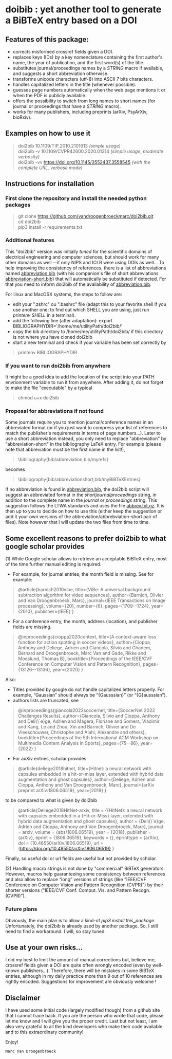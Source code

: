 # doibib : yet another tool to generate a BiBTeX entry based on a DOI

## Features of this package:
- corrects misformed crossref fields given a DOI.
- replaces keys (IDs) by a key nomenclature containing the first author's name, the year of publication, and the first word(s) of the title. 
- substitutes journal/proceedings names by a _STRING_ macro if available, and suggests a short abbreviation otherwise.
- transforms unicode characters (utf-8) into ASCII 7 bits characters.
- handles capitalized letters in the title (whenever possible).
- guesses page numbers automatically when the web page mentions it or when the PDF is publicly available.
- offers the possibility to switch from long names to short names (for journal or proceedings that have a _STRING_ macro).
- works for many publishers, including preprints (arXiv, PsyArXiv, bioRxiv).

## Examples on how to use it 

> doi2bib 10.1109/TIP.2010.2101613  _(simple usage)_ <br>
> doi2bib -v 10.1109/CVPR42600.2020.01314  _(simple usage, moderate verbosity)_ <br>
> doi2bib -vv https://doi.org/10.1145/3552437.3558545 _(with the complete URL, verbose mode)_ <br>

## Instructions for installation

### First clone the repository and install the needed python packages

> git clone https://github.com/vandroogenbroeckmarc/doi2bib.git <br>
> cd doi2bib <br>
> pip3 install -r requirements.txt

### Additional features

This "doi2bib" version was initially *tuned* for the scientific domains of electrical engineering and computer sciences, but should work for many other domains as well --if only NIPS and ICLR were using DOIs as well... 
To help improving the consistency of references, there is a list of abbreviations named [abbreviation.bib](bib/abbreviation.bib) (with his companion's file of short abbreviations [abbreviation-short.bib](bib/abbreviation-short.bib)) that will automatically be substituted if detected. 
For that you need to inform doi2bib of the availability of [abbreviation.bib](bib/abbreviation.bib). 

For linux and MacOSX systems, the steps to follow are:

- edit your ".zshrc" ou ".bashrc" file (adapt this to your favorite shell if you use another one; to find out which SHELL you are using, just run _printenv SHELL_ in a terminal).
- add the following line (after adaptation): 
export BIBLIOGRAPHYDIR='/home/me/utilityPath/doi2bib/' 
- copy the bib directory to /home/me/utilityPath/doi2bib/ if this directory is not where you have cloned doi2bib
- start a new terminal and check if your variable has been set correctly by 
> printenv BIBLIOGRAPHYDIR


### If you want to run doi2bib from anywhere

It might be a good idea to add the location of the script into your PATH envrionment variable to run it from anywhere. 
After adding it, do not forget to make the file "executable" by a typical 

> chmod u+x doi2bib 


### Proposal for abbreviations if not found 

Some journals require you to mention journal/conference names in an abbreviated format (or if you just want to compress your list of references to match the publisher's requirements in terms of page numbers...).
Later to use a short abbreviation instead, you only need to replace "abbreviation" by "abbreviation-short" in the bibliography LaTeX entry. 
For example (please note that abbreviation must be the first name in the list!), 
> \bibliography{bib/abbreviation,bib/myrefs}

becomes

> \bibliography{bib/abbreviationshort,bib/myBiBTeXEntries}

If no abbreviation is found in [abbreviation.bib](bib/abbreviation.bib), the doi2bib script will suggest an abbreviated format in the _shortjournalproceedings_ string, in addition to the complete name in the _journal_ or _proceedings_ string. This suggestion follows the LTWA standards and uses the file [abbrev.txt.gz](bib/_abbreviation_misc_/abbrev.txt.gz). 
It is then up to you to decide on how to use this (either keep the suggestion or add it your own versions of the abbreviation/abbrebviation-short pair of files). 
Note however that I will update the two files from time to time.
 
## Some excellent reasons to prefer doi2bib to what google scholar provides

(1) While Google scholar allows to retrieve an acceptable BiBTeX entry, most of the time further manual editing is required. 

- For example, for journal entries, the month field is missing. See for example:
> @article{barnich2010vibe,
> title={ViBe: A universal background subtraction algorithm for video sequences},
> author={Barnich, Olivier and Van Droogenbroeck, Marc},
> journal={IEEE Transactions on Image processing},
> volume={20},
> number={6},
> pages={1709--1724},
> year={2010},
> publisher={IEEE}
> }

- For a conference entry, the month, address (location), and publisher fields are missing. 
> @inproceedings{cioppa2020context,
> title={A context-aware loss function for action spotting in soccer videos},
> author={Cioppa, Anthony and Deliege, Adrien and Giancola, Silvio and Ghanem, Bernard and Droogenbroeck, Marc Van and Gade, Rikke and Moeslund, Thomas B},
> booktitle={Proceedings of the IEEE/CVF Conference on Computer Vision and Pattern Recognition},
> pages={13126--13136},
> year={2020}
> }

Also: 
- Titles provided by google do not handle capitalized letters properly. For example, “Gaussian” should always be “{Gausssian}” (or “{G}ausssian”). 
- authors lists are truncated, see 
> @inproceedings{giancola2022soccernet,
> title={SoccerNet 2022 Challenges Results},
> author={Giancola, Silvio and Cioppa, Anthony and Deli{\\`e}ge, Adrien and Magera, Floriane and Somers, Vladimir and Kang, Le and Zhou, Xin and Barnich, Olivier and De Vleeschouwer, Christophe and Alahi, Alexandre and others},
> booktitle={Proceedings of the 5th International ACM Workshop on Multimedia Content Analysis in Sports},
> pages={75--86},
> year={2022}
> }
- For axXiv entries, scholar provides 
> @article{deliege2018hitnet,
> title={Hitnet: a neural network with capsules embedded in a hit-or-miss layer, extended with hybrid data augmentation and ghost capsules},
> author={Deliege, Adrien and Cioppa, Anthony and Van Droogenbroeck, Marc},
> journal={arXiv preprint arXiv:1806.06519},
> year={2018}
> }

to be compared to what is given by doi2bib

> @article{Deliege2018HitNet-arxiv,
>	title = {{HitNet}: a neural network with capsules embedded in a {Hit-or-Miss} layer, extended with hybrid data augmentation and ghost capsules},
>	author = {Deli{\\`e}ge, Adrien and Cioppa, Anthony and Van Droogenbroeck, Marc},
>	journal = arxiv,
>	volume = {abs/1806.06519},
>	year = {2018},
>	publisher = {arXiv},
>	eprint = {1806.06519},
>	keywords = {},
>	eprinttype = {arXiv},
>	doi = {10.48550/arXiv.1806.06519},
>	url = {https://doi.org/10.48550/arXiv.1806.06519}
> }


Finally, so useful doi or url fields are useful but not provided by scholar.  

(2) Handling macro strings is not done by "commercial" BiBTeX generators. However, macros help guaranteeing some consistency between references and also allow to replace “long” versions of strings (like "IEEE/CVF Conference on Computer Vision and Pattern Recognition (CVPR)") by their shorter versions ("IEEE/CVF Conf. Comput. Vis. and Pattern Recogn. (CVPR)”). 

### Future plans

Obviously, the main plan is to allow a kind-of _pip3 install this_package_. Unfortunately, the doi2bib is already used by another package. So, I still need to find a workaround. I will, so stay tuned.

## Use at your own risks... 

I did my best to limit the amount of manual corrections but, believe me, crossref fields given a DOI are quite often wrongly encoded (even by well-known publishers...). Therefore, there will be mistakes in some BiBTeX entries, although in my daily practice more than 9 out of 10 references are rightly encoded. 
Suggestions for improvement are obviously welcome !  


## Disclaimer 

I have used some initial code (largely modified though) from a github site that I cannot trace back. If you are the person who wrote that code, please let me know and I will give you the proper credit. Last but not least, I am also very grateful to all the kind developers who make their code available and to this extraordinary community! 

Enjoy! 

	Marc Van Droogenbroeck

